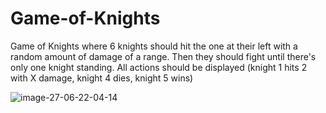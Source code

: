 # Game-of-Knights

 Game of Knights where 6 knights should hit the one at their left with a random amount of damage of a range. Then they should fight until there's only one knight standing.
 All actions should be displayed (knight 1 hits 2 with X damage, knight 4 dies, knight 5 wins)
 
 
 
![image-27-06-22-04-14](https://user-images.githubusercontent.com/39324816/175962250-4875b911-43cf-4d8b-95b4-98a93c82825f.jpeg)
